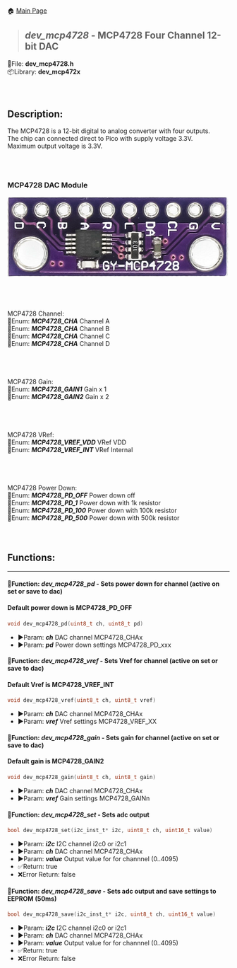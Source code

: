 🏠 [Main Page](../README.md) <br>
>##  ***dev_mcp4728*** - MCP4728 Four Channel 12-bit DAC
💾File: **dev_mcp4728.h** <br>
📦Library: **dev_mcp472x** <br>
######  <br>
## **Description:** <br>
The MCP4728 is a 12-bit digital to analog converter with four outputs. <br>
The chip can connected direct to Pico with supply voltage 3.3V. <br>
Maximum output voltage is 3.3V. <br>
######  <br>
### MCP4728 DAC Module <br>
![image](images/mcp4728.png) <br>
######  <br>
MCP4728 Channel: <br>
🔢Enum:  ***MCP4728_CHA*** Channel A <br>
🔢Enum:  ***MCP4728_CHA*** Channel B <br>
🔢Enum:  ***MCP4728_CHA*** Channel C <br>
🔢Enum:  ***MCP4728_CHA*** Channel D <br>
######  <br>
MCP4728 Gain: <br>
🔢Enum:  ***MCP4728_GAIN1*** Gain x 1 <br>
🔢Enum:  ***MCP4728_GAIN2*** Gain x 2 <br>
######  <br>
MCP4728 VRef: <br>
🔢Enum:  ***MCP4728_VREF_VDD*** VRef VDD <br>
🔢Enum:  ***MCP4728_VREF_INT*** VRef Internal <br>
######  <br>
MCP4728 Power Down: <br>
🔢Enum:  ***MCP4728_PD_OFF*** Power down off <br>
🔢Enum:  ***MCP4728_PD_1*** Power down with 1k resistor <br>
🔢Enum:  ***MCP4728_PD_100*** Power down with 100k resistor <br>
🔢Enum:  ***MCP4728_PD_500*** Power down with 500k resistor <br>
######  <br>
## **Functions:** <br>
--- 
#### 💠Function:  ***dev_mcp4728_pd*** - Sets power down for channel (active on set or save to dac)
#### Default power down is MCP4728_PD_OFF
```c 
void dev_mcp4728_pd(uint8_t ch, uint8_t pd)
```
- ▶️Param:  ***ch*** DAC channel MCP4728_CHAx <br>
- ▶️Param:  ***pd*** Power down settings MCP4728_PD_xxx <br>

#### 💠Function:  ***dev_mcp4728_vref*** - Sets Vref for channel (active on set or save to dac)
#### Default Vref is MCP4728_VREF_INT
```c 
void dev_mcp4728_vref(uint8_t ch, uint8_t vref)
```
- ▶️Param:  ***ch*** DAC channel MCP4728_CHAx <br>
- ▶️Param:  ***vref*** Vref settings MCP4728_VREF_XX <br>

#### 💠Function:  ***dev_mcp4728_gain*** - Sets gain for channel (active on set or save to dac)
#### Default gain is MCP4728_GAIN2
```c 
void dev_mcp4728_gain(uint8_t ch, uint8_t gain)
```
- ▶️Param:  ***ch*** DAC channel MCP4728_CHAx <br>
- ▶️Param:  ***vref*** Gain settings MCP4728_GAINn <br>

#### 💠Function:  ***dev_mcp4728_set*** - Sets adc output
```c 
bool dev_mcp4728_set(i2c_inst_t* i2c, uint8_t ch, uint16_t value)
```
- ▶️Param:  ***i2c*** I2C channel i2c0 or i2c1 <br>
- ▶️Param:  ***ch*** DAC channel MCP4728_CHAx <br>
- ▶️Param:  ***value*** Output value for for channnel (0..4095) <br>
- ✅Return: true <br>
- ❌Error Return: false <br>

#### 💠Function:  ***dev_mcp4728_save*** - Sets adc output and save settings to EEPROM (50ms)
```c 
bool dev_mcp4728_save(i2c_inst_t* i2c, uint8_t ch, uint16_t value)
```
- ▶️Param:  ***i2c*** I2C channel i2c0 or i2c1 <br>
- ▶️Param:  ***ch*** DAC channel MCP4728_CHAx <br>
- ▶️Param:  ***value*** Output value for for channnel (0..4095) <br>
- ✅Return: true <br>
- ❌Error Return: false <br>

